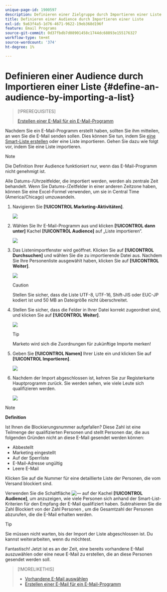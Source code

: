 ```yaml
---
unique-page-id: 1900597
description: Definieren einer Zielgruppe durch Importieren einer Liste - Marketo-Dokumente - Produktdokumentation
title: Definieren einer Audience durch Importieren einer Liste
exl-id: 9a63f4a5-1d76-4671-9622-19eb368d196f
feature: Email Programs
source-git-commit: 0d37fbdb7d08901458c1744dc68893e155176327
workflow-type: tm+mt
source-wordcount: '374'
ht-degree: 1%

---
```


# Definieren einer Audience durch Importieren einer Liste {#define-an-audience-by-importing-a-list}

>[!PREREQUISITES]
>
>[Erstellen einer E-Mail für ein E-Mail-Programm](/help/marketo/product-docs/email-marketing/email-programs/email-program-actions/create-an-email-for-an-email-program.md)

Nachdem Sie ein E-Mail-Programm erstellt haben, sollten Sie ihm mitteilen, an wen Sie die E-Mail senden sollen. Dies können Sie tun, indem Sie [eine Smart-Liste erstellen](/help/marketo/product-docs/core-marketo-concepts/smart-lists-and-static-lists/creating-a-smart-list/create-a-smart-list.md) oder eine Liste importieren. Gehen Sie dazu wie folgt vor, indem Sie eine Liste importieren.

>[!NOTE]
>
>Die Definition Ihrer Audience funktioniert nur, wenn das E-Mail-Programm nicht genehmigt ist.
>
>Alle Datums-/Uhrzeitfelder, die importiert werden, werden als zentrale Zeit behandelt. Wenn Sie Datums-/Zeitfelder in einer anderen Zeitzone haben, können Sie eine Excel-Formel verwenden, um sie in Central Time (America/Chicago) umzuwandeln.

1. Navigieren Sie **[!UICONTROL Marketing-Aktivitäten]**.

   ![](assets/login-marketing-activities-1.png)

1. Wählen Sie Ihr E-Mail-Programm aus und klicken **[!UICONTROL dann unter]** Kachel **[!UICONTROL Audience]** auf „Liste importieren“.

   ![](assets/importlist.png)

1. Das Listenimportfenster wird geöffnet. Klicken Sie auf **[!UICONTROL Durchsuchen]** und wählen Sie die zu importierende Datei aus. Nachdem Sie Ihre Personenliste ausgewählt haben, klicken Sie auf **[!UICONTROL Weiter]**.

   ![](assets/importlist1.png)

   >[!CAUTION]
   >
   >Stellen Sie sicher, dass die Liste UTF-8, UTF-16, Shift-JIS oder EUC-JP kodiert ist und 50 MB an Dateigröße nicht überschreitet.

1. Stellen Sie sicher, dass die Felder in Ihrer Datei korrekt zugeordnet sind, und klicken Sie auf **[!UICONTROL Weiter]**.

   ![](assets/image2014-9-12-11-3a10-3a7.png)

   >[!TIP]
   >
   >Marketo wird sich die Zuordnungen für zukünftige Importe merken!

1. Geben Sie **[!UICONTROL Namen]** Ihrer Liste ein und klicken Sie auf **[!UICONTROL Importieren]**.

   ![](assets/image2014-9-12-11-3a10-3a13.png)

1. Nachdem der Import abgeschlossen ist, kehren Sie zur Registerkarte Hauptprogramm zurück. Sie werden sehen, wie viele Leute sich qualifizieren werden.

   ![](assets/myemailprogram-1.jpg)

>[!NOTE]
>
>**Definition**
>
>Ist Ihnen die Blockierungsnummer aufgefallen? Diese Zahl ist eine Teilmenge der qualifizierten Personen und stellt Personen dar, die aus folgenden Gründen nicht an diese E-Mail gesendet werden können:
>
>* Abbestellt
>* Marketing eingestellt
>* Auf der Sperrliste
>* E-Mail-Adresse ungültig
>* Leere E-Mail
>
>Klicken Sie auf die Nummer für eine detaillierte Liste der Personen, die vom Versand blockiert sind.
>
>Verwenden Sie die Schaltfläche ![—](assets/image2014-10-23-16-3a32-3a36-1.png) auf der Kachel **[!UICONTROL Audience]**, um anzuzeigen, wie viele Personen sich anhand der Smart-List-Kriterien für den Empfang der E-Mail qualifiziert haben. Subtrahieren Sie die Zahl Blockiert von der Zahl Personen , um die Gesamtzahl der Personen abzurufen, die die E-Mail erhalten werden.

>[!TIP]
>
>Sie müssen nicht warten, bis der Import der Liste abgeschlossen ist. Du kannst weiterarbeiten, wenn du möchtest.

Fantastisch! Jetzt ist es an der Zeit, eine bereits vorhandene E-Mail auszuwählen oder eine neue E-Mail zu erstellen, die an diese Personen gesendet werden soll.

>[!MORELIKETHIS]
>
>* [Vorhandene E-Mail auswählen](/help/marketo/product-docs/email-marketing/email-programs/email-program-actions/choose-an-existing-email.md)
>* [Erstellen einer E-Mail für ein E-Mail-Programm](/help/marketo/product-docs/email-marketing/email-programs/email-program-actions/create-an-email-for-an-email-program.md)
